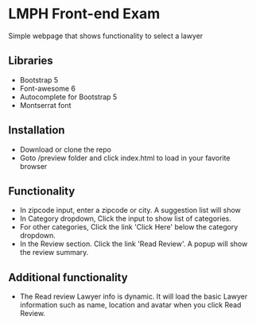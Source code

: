 # LMPH Front-end Exam

Simple webpage that shows functionality to select a lawyer

## Libraries
- Bootstrap 5
- Font-awesome 6
- Autocomplete for Bootstrap 5
- Montserrat font

## Installation
- Download or clone the repo
- Goto /preview folder and click index.html to load in your favorite browser

## Functionality

- In zipcode input, enter a zipcode or city. A suggestion list will show
- In Category dropdown, Click the input to show list of categories. 
- For other categories, Click the link 'Click Here' below the category dropdown.
- In the Review section. Click the link 'Read Review'. A popup will show the review summary.

## Additional functionality

- The Read review Lawyer info is dynamic. It will load the basic Lawyer information such as name, location and avatar when you click Read Review.
